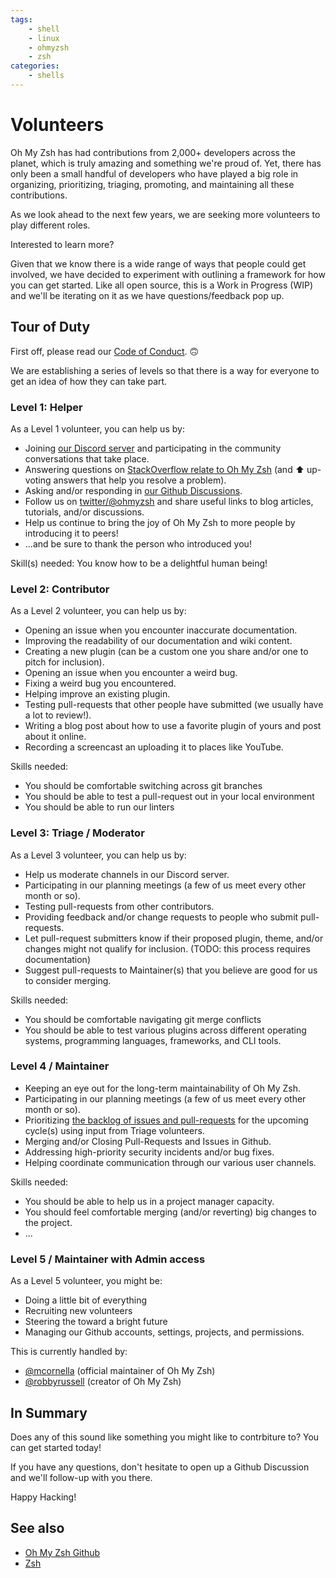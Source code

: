 ```yaml
---
tags:
    - shell
    - linux
    - ohmyzsh
    - zsh
categories:
    - shells
---
```


# Volunteers

Oh My Zsh has had contributions from 2,000+ developers across the planet, which is truly amazing and something we're proud of. Yet, there has only been a small handful of developers who have played a big role in organizing, prioritizing, triaging, promoting, and maintaining all these contributions.

As we look ahead to the next few years, we are seeking more volunteers to play different roles.

Interested to learn more?

Given that we know there is a wide range of ways that people could get involved, we have decided to experiment with outlining a framework for how you can get started. Like all open source, this is a Work in Progress (WIP) and we'll be iterating on it as we have questions/feedback pop up.

## Tour of Duty

First off, please read our [Code of Conduct](https://github.com/ohmyzsh/ohmyzsh/blob/master/CODE_OF_CONDUCT.md). 🙃

We are establishing a series of levels so that there is a way for everyone to get an idea of how they can take part.

### Level 1: Helper

As a Level 1 volunteer, you can help us by:

* Joining [our Discord server](https://discord.com/invite/ohmyzsh) and participating in the community conversations that take place.
* Answering questions on [StackOverflow relate to Oh My Zsh](https://stackoverflow.com/questions/tagged/oh-my-zsh) (and ⬆️  up-voting answers that help you resolve a problem).
* Asking and/or responding in [our Github Discussions](https://github.com/ohmyzsh/ohmyzsh/discussions).
* Follow us on [twitter/@ohmyzsh](https://twitter.com/ohmyzsh) and share useful links to blog articles, tutorials, and/or discussions.
* Help us continue to bring the joy of Oh My Zsh to more people by introducing it to peers!
* ...and be sure to thank the person who introduced you!

Skill(s) needed: You know how to be a delightful human being!

### Level 2: Contributor

As a Level 2 volunteer, you can help us by:

* Opening an issue when you encounter inaccurate documentation.
* Improving the readability of our documentation and wiki content.
* Creating a new plugin (can be a custom one you share and/or one to pitch for inclusion).
* Opening an issue when you encounter a weird bug.
* Fixing a weird bug you encountered.
* Helping improve an existing plugin.
* Testing pull-requests that other people have submitted (we usually have a lot to review!).
* Writing a blog post about how to use a favorite plugin of yours and post about it online.
* Recording a screencast an uploading it to places like YouTube.

Skills needed:

* You should be comfortable switching across git branches
* You should be able to test a pull-request out in your local environment
* You should be able to run our linters

### Level 3: Triage / Moderator

As a Level 3 volunteer, you can help us by:

* Help us moderate channels in our Discord server.
* Participating in our planning meetings (a few of us meet every other month or so).
* Testing pull-requests from other contributors.
* Providing feedback and/or change requests to people who submit pull-requests.
* Let pull-request submitters know if their proposed plugin, theme, and/or changes might not qualify for inclusion. (TODO: this process requires documentation)
* Suggest pull-requests to Maintainer(s) that you believe are good for us to consider merging.


Skills needed:

* You should be comfortable navigating git merge conflicts
* You should be able to test various plugins across different operating systems, programming languages, frameworks, and CLI tools.

### Level 4 / Maintainer

* Keeping an eye out for the long-term maintainability of Oh My Zsh.
* Participating in our planning meetings (a few of us meet every other month or so).
* Prioritizing [the backlog of issues and pull-requests](https://github.com/orgs/ohmyzsh/projects/1/views/29) for the upcoming cycle(s) using input from Triage volunteers.
* Merging and/or Closing Pull-Requests and Issues in Github.
* Addressing high-priority security incidents and/or bug fixes.
* Helping coordinate communication through our various user channels.

Skills needed:

* You should be able to help us in a project manager capacity.
* You should feel comfortable merging (and/or reverting) big changes to the project.
* ...
### Level 5 / Maintainer with Admin access

As a Level 5 volunteer, you might be:

* Doing a little bit of everything
* Recruiting new volunteers
* Steering the toward a bright future
* Managing our Github accounts, settings, projects, and permissions.

This is currently handled by:

* [@mcornella](https://github.com/mcornella) (official maintainer of Oh My Zsh)
* [@robbyrussell](https://github.com/robbyrussell) (creator of Oh My Zsh)


## In Summary

Does any of this sound like something you might like to contrbiture to? You can get started today!

If you have any questions, don't hesitate to open up a Github Discussion and we'll follow-up with you there.

Happy Hacking!

## See also

- [Oh My Zsh Github](https://github.com/ohmyzsh/ohmyzsh)
- [Zsh](../zsh.md)
